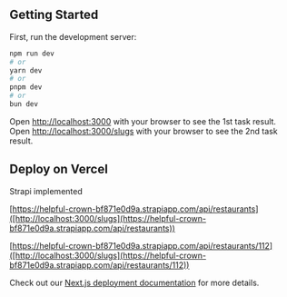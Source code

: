 

## Getting Started

First, run the development server:

```bash
npm run dev
# or
yarn dev
# or
pnpm dev
# or
bun dev
```

Open [http://localhost:3000](http://localhost:3000) with your browser to see the 1st task result.
Open [http://localhost:3000/slugs](http://localhost:3000/slugs) with your browser to see the 2nd task result.


## Deploy on Vercel
Strapi implemented

[https://helpful-crown-bf871e0d9a.strapiapp.com/api/restaurants]([http://localhost:3000/slugs](https://helpful-crown-bf871e0d9a.strapiapp.com/api/restaurants))

[https://helpful-crown-bf871e0d9a.strapiapp.com/api/restaurants/112]([http://localhost:3000/slugs](https://helpful-crown-bf871e0d9a.strapiapp.com/api/restaurants/112))


Check out our [Next.js deployment documentation](https://nextjs.org/docs/deployment) for more details.
